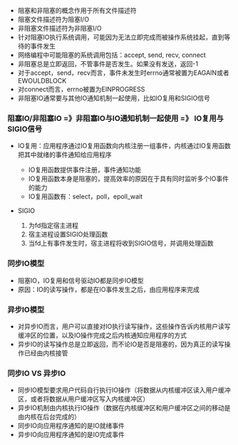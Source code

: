 - 阻塞和非阻塞的概念作用于所有文件描述符
- 阻塞文件描述符为阻塞I/O
- 非阻塞文件描述符为非阻塞I/O
- 针对阻塞IO执行系统调用，可能因为无法立即完成而被操作系统挂起，直到等待的事件发生
- 网络编程中可能阻塞的系统调用包括：accept, send, recv, connect
- 非阻塞总是立即返回，不管事件是否发生。如果没有发送，返回-1
- 对于accept，send，recv而言，事件未发生时errno通常被置为EAGAIN或者EWOULDBLOCK
- 对connect而言，errno被置为EINPROGRESS
- 非阻塞IO通常要与其他IO通知机制一起使用，比如IO复用和SIGIO信号


### 阻塞IO/非阻塞IO =》非阻塞IO与IO通知机制一起使用 =》 IO复用与SIGIO信号
- IO复用：应用程序通过IO复用函数向内核注册一组事件，内核通过IO复用函数把其中就绪的事件通知给应用程序
  - IO复用函数提供事件注册，事件通知功能
  - IO复用函数本身是阻塞的，提高效率的原因在于具有同时监听多个IO事件的能力
  - IO复用函数有：select，poll，epoll_wait

- SIGIO
  1. 为fd指定宿主进程
  2. 宿主进程设置SIGIO处理函数
  3. 当fd上有事件发生时，宿主进程将收到SIGIO信号，并调用处理函数

### 同步IO模型
- 阻塞IO，IO复用和信号驱动IO都是同步IO模型
- 原因：IO的读写操作，都是在IO事件发生之后，由应用程序来完成

### 异步IO模型
- 对异步IO而言，用户可以直接对IO执行读写操作，这些操作告诉内核用户读写缓冲区的位置，以及IO操作完成之后内核通知应用程序的方式
- 异步IO的读写操作总是立即返回，而不论IO是否是阻塞的，因为真正的读写操作已经由内核接管

### 同步IO VS 异步IO
- 同步IO模型要求用户代码自行执行IO操作（将数据从内核缓冲区读入用户缓冲区，或者将数据从用户缓冲区写入内核缓冲区）
- 异步IO机制由内核执行IO操作（数据在内核缓冲区和用户缓冲区之间的移动是由内核在后台完成的）
- 同步IO向应用程序通知的是IO就绪事件
- 异步IO向应用程序通知的是IO完成事件
